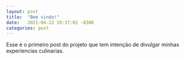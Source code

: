 ```yaml
---
layout: post
title:  "Bem vindo!"
date:   2021-04-22 19:37:02 -0300
categories: post
---
```

Esse é o primeiro post do projeto que tem intenção de divulgar minhas experiencias culinarias. 